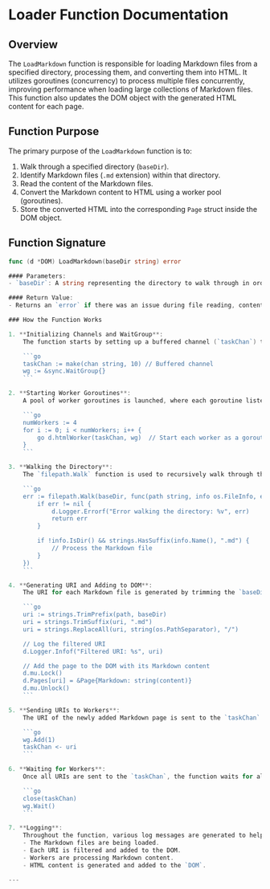 # Loader Function Documentation

## Overview

The `LoadMarkdown` function is responsible for loading Markdown files from a specified directory, processing them, and converting them into HTML. It utilizes goroutines (concurrency) to process multiple files concurrently, improving performance when loading large collections of Markdown files. This function also updates the DOM object with the generated HTML content for each page.

## Function Purpose

The primary purpose of the `LoadMarkdown` function is to:

1. Walk through a specified directory (`baseDir`).
2. Identify Markdown files (`.md` extension) within that directory.
3. Read the content of the Markdown files.
4. Convert the Markdown content to HTML using a worker pool (goroutines).
5. Store the converted HTML into the corresponding `Page` struct inside the DOM object.

## Function Signature

````go
func (d *DOM) LoadMarkdown(baseDir string) error

#### Parameters:
- `baseDir`: A string representing the directory to walk through in order to find `.md` files.

#### Return Value:
- Returns an `error` if there was an issue during file reading, content processing, or HTML conversion.

### How the Function Works

1. **Initializing Channels and WaitGroup**:
    The function starts by setting up a buffered channel (`taskChan`) that will be used to pass the URIs of Markdown files for HTML processing. It also initializes a `sync.WaitGroup` (`wg`) to manage the completion of tasks.

    ```go
    taskChan := make(chan string, 10) // Buffered channel
    wg := &sync.WaitGroup{}
    ```

2. **Starting Worker Goroutines**:
    A pool of worker goroutines is launched, where each goroutine listens for URIs from the `taskChan` channel. These workers will process the Markdown content and generate the HTML. A total of 4 workers are created by default.

    ```go
    numWorkers := 4
    for i := 0; i < numWorkers; i++ {
        go d.htmlWorker(taskChan, wg)  // Start each worker as a goroutine
    }
    ```

3. **Walking the Directory**:
    The `filepath.Walk` function is used to recursively walk through the provided `baseDir` and process each file. For each file, the function checks if the file is a Markdown file (determined by the `.md` extension). If the file is a Markdown file, the function proceeds to read its content.

    ```go
    err := filepath.Walk(baseDir, func(path string, info os.FileInfo, err error) error {
        if err != nil {
            d.Logger.Errorf("Error walking the directory: %v", err)
            return err
        }

        if !info.IsDir() && strings.HasSuffix(info.Name(), ".md") {
            // Process the Markdown file
        }
    })
    ```

4. **Generating URI and Adding to DOM**:
    The URI for each Markdown file is generated by trimming the `baseDir` from the file path, removing the `.md` extension, and replacing any directory separators with slashes (`/`). This URI is then used to add the Markdown content to the DOM.

    ```go
    uri := strings.TrimPrefix(path, baseDir)
    uri = strings.TrimSuffix(uri, ".md")
    uri = strings.ReplaceAll(uri, string(os.PathSeparator), "/")

    // Log the filtered URI
    d.Logger.Infof("Filtered URI: %s", uri)

    // Add the page to the DOM with its Markdown content
    d.mu.Lock()
    d.Pages[uri] = &Page{Markdown: string(content)}
    d.mu.Unlock()
    ```

5. **Sending URIs to Workers**:
    The URI of the newly added Markdown page is sent to the `taskChan` channel, signaling the worker to process the content and generate the corresponding HTML.

    ```go
    wg.Add(1)
    taskChan <- uri
    ```

6. **Waiting for Workers**:
    Once all URIs are sent to the `taskChan`, the function waits for all worker goroutines to complete their tasks by calling `wg.Wait()`. This ensures that all Markdown files are processed before the function returns.

    ```go
    close(taskChan)
    wg.Wait()
    ```

7. **Logging**:
    Throughout the function, various log messages are generated to help monitor the loading process. Logs are generated when:
    - The Markdown files are being loaded.
    - Each URI is filtered and added to the DOM.
    - Workers are processing Markdown content.
    - HTML content is generated and added to the `DOM`.

---


````
